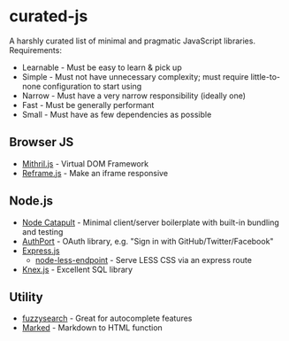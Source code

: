 # curated-js

A harshly curated list of minimal and pragmatic JavaScript libraries. Requirements:

- Learnable - Must be easy to learn & pick up
- Simple - Must not have unnecessary complexity; must require little-to-none configuration to start using
- Narrow - Must have a very narrow responsibility (ideally one)
- Fast - Must be generally performant
- Small - Must have as few dependencies as possible

## Browser JS

- [Mithril.js](https://github.com/lhorie/mithril.js) - Virtual DOM Framework
- [Reframe.js](https://github.com/dollarshaveclub/reframe.js) - Make an iframe responsive

## Node.js

- [Node Catapult](https://github.com/Concatapult/node-catapult) - Minimal client/server boilerplate with built-in bundling and testing
- [AuthPort](https://github.com/mindeavor/authport) - OAuth library, e.g. "Sign in with GitHub/Twitter/Facebook"
- [Express.js](http://expressjs.com/)
  - [node-less-endpoint](https://github.com/mindeavor/node-less-endpoint) - Serve LESS CSS via an express route
- [Knex.js](http://knexjs.org/) - Excellent SQL library

## Utility

- [fuzzysearch](https://github.com/bevacqua/fuzzysearch) - Great for autocomplete features
- [Marked](https://github.com/chjj/marked) - Markdown to HTML function
